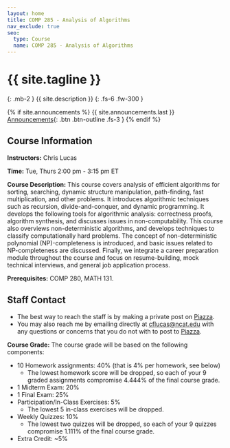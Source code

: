 ```yaml
---
layout: home
title: COMP 285 - Analysis of Algorithms
nav_exclude: true
seo:
  type: Course
  name: COMP 285 - Analysis of Algorithms
---
```


# {{ site.tagline }}
{: .mb-2 }
{{ site.description }}
{: .fs-6 .fw-300 }

{% if site.announcements %}
{{ site.announcements.last }}
[Announcements](announcements.md){: .btn .btn-outline .fs-3 }
{% endif %}

## Course Information

**Instructors:** Chris Lucas

**Time:** Tue, Thurs 2:00 pm - 3:15 pm ET

**Course Description:** This course covers analysis of efficient algorithms for sorting, searching, dynamic structure manipulation, path-finding, fast multiplication, and other problems. It introduces algorithmic techniques such as recursion, divide-and-conquer, and dynamic programming. It develops the following tools for algorithmic analysis: correctness proofs, algorithm synthesis, and discusses issues in non-computability. This course also overviews non-deterministic algorithms, and develops techniques to classify computationally hard problems. The concept of non-deterministic polynomial (NP)-completeness is introduced, and basic issues related to NP-completeness are discussed. Finally, we integrate a career preparation module throughout the course and focus on resume-building, mock technical interviews, and general job application process. 

**Prerequisites:** COMP 280, MATH 131.

## Staff Contact

- The best way to reach the staff is by making a private post on [Piazza](https://piazza.com/class/l6fee1cmjpp5az).
- You may also reach me by emailing directly at [cflucas@ncat.edu](mailto:cflucas@ncat.edu) with any questions or concerns that you do not with to post to [Piazza](https://piazza.com/class/l6fee1cmjpp5az).

**Course Grade:** The course grade will be based on the following components:

- 10 Homework assignments: 40% (that is 4% per homework, see below)
  - The lowest homework score will be dropped, so each of your 9 graded assignments compromise 4.444% of the final course grade.
- 1 Midterm Exam: 20%
- 1 Final Exam: 25%
- Participation/In-Class Exercises: 5%
  - The lowest 5 in-class exercises will be dropped.
- Weekly Quizzes: 10%
  - The lowest two quizzes will be dropped, so each of your 9 quizzes compromise 1.111% of the final course grade.
- Extra Credit: \~5%

